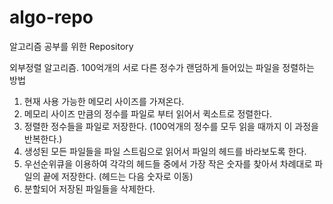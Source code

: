 # algo-repo
알고리즘 공부를 위한 Repository


외부정렬 알고리즘.
100억개의 서로 다른 정수가 랜덤하게 들어있는 파일을 정렬하는 방법

1. 현재 사용 가능한 메모리 사이즈를 가져온다.
2. 메모리 사이즈 만큼의 정수를 파일로 부터 읽어서 퀵소트로 정렬한다.
3. 정렬한 정수들을 파일로 저장한다. (100억개의 정수를 모두 읽을 때까지 이 과정을 반복한다.)
4. 생성된 모든 파일들을 파일 스트림으로 읽어서 파일의 헤드를 바라보도록 한다.
5. 우선순위큐을 이용하여 각각의 헤드들 중에서 가장 작은 숫자를 찾아서 차례대로 파일의 끝에 저장한다. (헤드는 다음 숫자로 이동)
6. 분할되어 저장된 파일들을 삭제한다.

